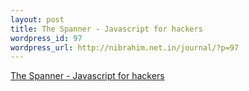 ```yaml
--- 
layout: post
title: The Spanner - Javascript for hackers
wordpress_id: 97
wordpress_url: http://nibrahim.net.in/journal/?p=97
---
```

<a href="http://www.thespanner.co.uk/2007/09/19/javascript-for-hackers/">The Spanner - Javascript for hackers</a>
